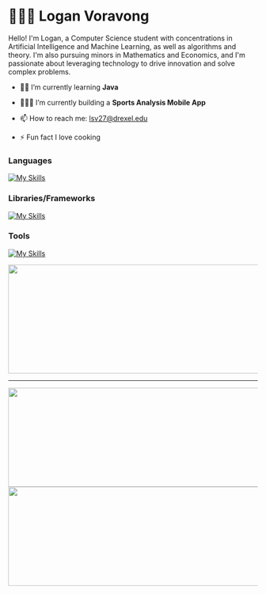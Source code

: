 ﻿# 🧑🏻‍💻 Logan Voravong

Hello! I'm Logan, a Computer Science student with concentrations in Artificial Intelligence and Machine Learning, as well as algorithms and theory. I'm also pursuing minors in Mathematics and Economics, and I'm passionate about leveraging technology to drive innovation and solve complex problems.

* 👨‍💻 I’m currently learning **Java**
  
* 👷🏼‍♂️ I’m currently building a **Sports Analysis Mobile App**

* 📫 How to reach me: lsv27@drexel.edu

* ⚡ Fun fact I love cooking


### Languages

[![My Skills](https://skillicons.dev/icons?i=html,css,js,python,java,Golang,Cplusplus,Csharp)](https://skillicons.dev)

### Libraries/Frameworks

[![My Skills](https://skillicons.dev/icons?i=react,express,spring,sklearn)](https://skillicons.dev)

### Tools

[![My Skills](https://skillicons.dev/icons?i=mongodb,postgresql)](https://skillicons.dev)


<p align="center">
  <img width="800" height="220" src="https://streak-stats.demolab.com?user=Verlias&theme=radical&hide_border=true&border_radius=5&card_width=800">
</p>


---


<p align="center">
  <img width="600" height="200" src="https://github-readme-stats.vercel.app/api?username=verlias&show_icons=true&theme=radical">
  <img width="600" height="200" src="https://github-readme-stats.vercel.app/api/top-langs/?username=verlias&layout=compact&theme=radical">

</p>
  
 

 
  
